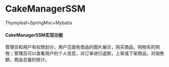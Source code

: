 # CakeManagerSSM
Thymyleaf+SpringMvc+Mybatis
#### CakeManagerSSM实现功能
管理员和用户有权限划分，用户见面有商品的图片展示，购买商品，购物车的购物；管理员可以查看用户的个人信息，对订单进行退款，上架或下架商品，对销售额，商品总量的统计。
